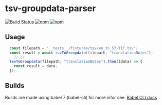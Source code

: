 # tsv-groupdata-parser

[![Build Status](https://api.travis-ci.org/translationCoreApps/tsv-groupdata-parser.svg?branch=master)](https://travis-ci.org/translationCoreApps/tsv-groupdata-parser) 
[![npm](https://img.shields.io/npm/dt/tsv-groupdata-parser.svg)](https://www.npmjs.com/package/tsv-groupdata-parser)
[![npm](https://img.shields.io/npm/v/tsv-groupdata-parser.svg)](https://www.npmjs.com/package/tsv-groupdata-parser)

## Usage

```js
  const filepath = '__tests__/fixtures/tsv/en_tn_57-TIT.tsv';
  const result = await tsvToGroupdata(filepath, "translationNotes");
    // or
  tsvToGroupdata(filepath, "translationNotes").then((data) => {
    const result = data;
  });
```

## Builds

Builds are made using babel 7 (babel-cli) for more infor see: [Babel CLI docs](https://babeljs.io/docs/en/babel-cli)
